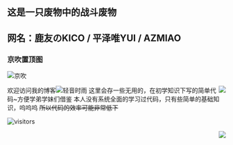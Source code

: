 ## 这是一只废物中的战斗废物
## 网名：鹿友のKICO / 平泽唯YUI / AZMIAO
### 京吹置顶图
![京吹](https://cdn.jsdelivr.net/gh/azmiao/picture-bed/img/1624068645766.png)

<a href="https://github.com/azmiao">
  <img align="right" src="https://github-readme-stats.vercel.app/api?username=azmiao&theme=buefy&show_icons=true" />
</a>

欢迎访问我的博客![轻音时雨](https://www.594594.xyz)
这里会存一些无用的，在初学知识下写的简单代码~方便学弟学妹们借鉴
本人没有系统全面的学习过代码，只有些简单的基础知识，呜呜呜
~~所以代码的效率可能非常低下~~

![visitors](https://visitor-badge.glitch.me/badge?page_id=azmiao)

<a href="https://github.com/azmiao">
  <img align="right" src="https://github-readme-stats.vercel.app/api/top-langs/?username=azmiao&layout=compact" />
</a>
